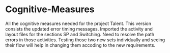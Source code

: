 # Cognitive-Measures
All the cognitive measures needed for the project Talent. This version consists the updated error timing messages.
Imported the activity and layout files for the sections SP and Switching.
Need to resolve the path errors in those activities.
Testing those two new sets individually and seeing their flow will help in changing them accoding to the new requirements.


